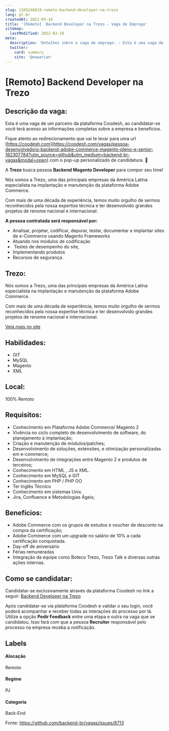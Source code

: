 ```yaml
---
slug: 1165246819-remoto-backend-developer-na-trezo
lang: pt-br
createdAt: 2022-03-10
title: '[Remoto]  Backend Developer na Trezo - Vaga de Emprego'
sitemap:
  lastModified: 2022-03-10
meta:
  description: 'Detalhes sobre a vaga de emprego: : Esta é uma vaga de um parceiro da plataforma Coodesh, ao candidatar-se você terá acesso as informações completas sobre a empresa e benefícios.  Fique atento ao redirecionamento que vai te levar para uma url [https://coodesh.com](https://coodesh.com/vagas/pessoa-desenvolvedora-backend-adobe-commerce-magento-pleno-e-senior-182307784?utm_source=github&utm_medium=backend-br-vagas&modal=open) com o pop-up personalizado de candidatura. 👋 <p>A <strong>Trezo</strong> busca pessoa <strong>Backend Magento Developer</strong> para compor seu time!</p> <p>Nós somos a Trezo, uma das principais empresas da América Latina especialista na implantação e manutenção da plataforma Adobe Commerce.</p> <p>Com mais de uma década de experiência, temos muito orgulho de sermos reconhecidos pela nossa expertise técnica e ter desenvolvido grandes projetos de renome nacional e internacional.</p> <p><strong>A pessoa contratada será responsável por:</strong></p> <ul> <li>Analisar, projetar, codificar, depurar, testar, documentar e implantar sites de e-Commerce usando Magento Frameworks</li> <li>Atuando nos módulos de codificação</li> <li>&nbsp;Testes de desempenho do site,&nbsp;</li> <li>Implementando produtos&nbsp;&nbsp;</li> <li>Recursos de segurança.</li> </ul> <p></p> <p></p> <p></p> <p></p> <p></p> <p></p> <p></p> <p></p> <p></p> <p></p> <p></p> <p></p> <p></p> <p></p> <p></p> <p></p> <p></p> <p></p> <p></p> <p></p> <p></p> <p></p> <p></p> <p></p> <p></p> <p></p> <p></p> <p></p> <p></p> <p></p> <p></p>'
  twitter:
    card: summary
    site: '@nawarian'
---
```


# [Remoto]  Backend Developer na Trezo

## Descrição da vaga: 
Esta é uma vaga de um parceiro da plataforma Coodesh, ao candidatar-se você terá acesso as informações completas sobre a empresa e benefícios.


Fique atento ao redirecionamento que vai te levar para uma url [https://coodesh.com](https://coodesh.com/vagas/pessoa-desenvolvedora-backend-adobe-commerce-magento-pleno-e-senior-182307784?utm_source=github&utm_medium=backend-br-vagas&modal=open) com o pop-up personalizado de candidatura. 👋
<p>A <strong>Trezo</strong> busca pessoa <strong>Backend Magento Developer</strong> para compor seu time!</p>
<p>Nós somos a Trezo, uma das principais empresas da América Latina especialista na implantação e manutenção da plataforma Adobe Commerce.</p>
<p>Com mais de uma década de experiência, temos muito orgulho de sermos reconhecidos pela nossa expertise técnica e ter desenvolvido grandes projetos de renome nacional e internacional.</p>
<p><strong>A pessoa contratada será responsável por:</strong></p>
<ul>
<li>Analisar, projetar, codificar, depurar, testar, documentar e implantar sites de e-Commerce usando Magento Frameworks</li>
<li>Atuando nos módulos de codificação</li>
<li>&nbsp;Testes de desempenho do site,&nbsp;</li>
<li>Implementando produtos&nbsp;&nbsp;</li>
<li>Recursos de segurança.</li>
</ul>
<p></p>
<p></p>
<p></p>
<p></p>
<p></p>
<p></p>
<p></p>
<p></p>
<p></p>
<p></p>
<p></p>
<p></p>
<p></p>
<p></p>
<p></p>
<p></p>
<p></p>
<p></p>
<p></p>
<p></p>
<p></p>
<p></p>
<p></p>
<p></p>
<p></p>
<p></p>
<p></p>
<p></p>
<p></p>
<p></p>
<p></p>

## Trezo: 
 <p>Nós somos a Trezo, uma das principais empresas da América Latina especialista na implantação e manutenção da plataforma Adobe Commerce.</p>
<p>Com mais de uma década de experiência, temos muito orgulho de sermos reconhecidos pela nossa expertise técnica e ter desenvolvido grandes projetos de renome nacional e internacional.</p><a href='https://coodesh.com/empresas/trezo'>Veja mais no site</a>

 ## Habilidades: 
 - GIT 
- MySQL 
- Magento 
- XML
## Local: 
 100% Remoto
## Requisitos: 
 - Conhecimento em Plataforma Adobe Commerce/ Magento 2 
- Vivência no ciclo completo de desenvolvimento de software, do planejamento à implantação; 
- Criação e manutenção de módulos/patches; 
- Desenvolvimento de soluções, extensões, e otimização personalizadas em e-commerce; 
- Desenvolvimento de integrações entre Magento 2 e produtos de terceiros; 
- Conhecimento em HTML , JS e XML. 
- Conhecimento em MySQL  e GIT 
- Conhecimento em  PHP / PHP OO 
- Ter Inglês Técnico 
- Conhecimento em sistemas Unix. 
- Jira, Confluence e Metodologias Ágeis;

## Benefícios: 
 - Adobe Commerce com os grupos de estudos e voucher de desconto na compra da certificação; 
- Adobe Commerce com um upgrade no salário de 10% a cada certificação conquistada. 
- Day-off de aniversário 
- Férias remuneradas 
- Integração da equipe como Boteco Trezo, Trezo Talk e diversas outras ações internas.
## Como se candidatar:
Candidatar-se exclusivamente através da plataforma Coodesh no link a seguir: [ Backend Developer na Trezo](https://coodesh.com/vagas/pessoa-desenvolvedora-backend-adobe-commerce-magento-pleno-e-senior-182307784?utm_source=github&utm_medium=backend-br-vagas&modal=open)


Após candidatar-se via plataforma Coodesh e validar o seu login, você poderá acompanhar e receber todas as interações do processo por lá. Utilize a opção **Pedir Feedback** entre uma etapa e outra na vaga que se candidatou. Isso fará com que a pessoa **Recruiter** responsável pelo processo na empresa receba a notificação.
## Labels
#### Alocação
Remoto
#### Regime
PJ
#### Categoria
Back-End

Fonte: https://github.com/backend-br/vagas/issues/8713